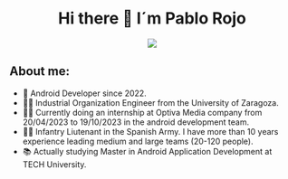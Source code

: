 <div align="center">
<h1 align="center">Hi there 👋 I´m Pablo Rojo </h1>
<img src="https://user-images.githubusercontent.com/128259399/231845679-87d7ca55-52c2-4f41-87ae-13ba8888f668.png">
</div>

## About me:

- 📲 Android Developer since 2022.
- 👨‍🎓 Industrial Organization Engineer from the University of Zaragoza.
- 👨‍💼 Currently doing an internship at Optiva Media company from 20/04/2023 to 19/10/2023 in the android development team.
- 👮‍♂️ Infantry Liutenant in the Spanish Army. I have more than 10 years experience leading medium and large teams (20-120 people).
- 📚 Actually studying Master in Android Application Development at TECH University.
<br>
